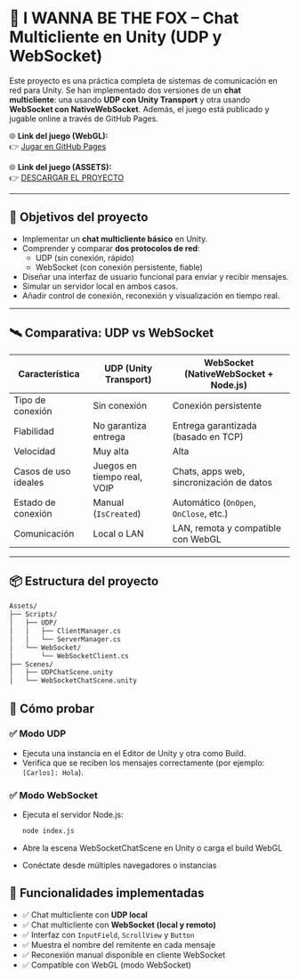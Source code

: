 # 🦊 I WANNA BE THE FOX – Chat Multicliente en Unity (UDP y WebSocket)

Este proyecto es una práctica completa de sistemas de comunicación en red para Unity. Se han implementado dos versiones de un **chat multicliente**: una usando **UDP con Unity Transport** y otra usando **WebSocket con NativeWebSocket**. Además, el juego está publicado y jugable online a través de GitHub Pages.

🌐 **Link del juego (WebGL):**  
👉 [Jugar en GitHub Pages](https://marchyxd.github.io/I_WANNA_BE_THE_FOX/)

🌐 **Link del juego (ASSETS):**  
👉 [DESCARGAR EL PROYECTO](https://marchyxd.github.io/I_WANNA_BE_THE_FOX/)

---

## 🧠 Objetivos del proyecto

- Implementar un **chat multicliente básico** en Unity.
- Comprender y comparar **dos protocolos de red**:
  - UDP (sin conexión, rápido)
  - WebSocket (con conexión persistente, fiable)
- Diseñar una interfaz de usuario funcional para enviar y recibir mensajes.
- Simular un servidor local en ambos casos.
- Añadir control de conexión, reconexión y visualización en tiempo real.

---

## 🛰️ Comparativa: UDP vs WebSocket

| Característica       | UDP (Unity Transport)       | WebSocket (NativeWebSocket + Node.js)    |
|----------------------|-----------------------------|------------------------------------------|
| Tipo de conexión     | Sin conexión                | Conexión persistente                     |
| Fiabilidad           | No garantiza entrega        | Entrega garantizada (basado en TCP)      |
| Velocidad            | Muy alta                    | Alta                                     |
| Casos de uso ideales | Juegos en tiempo real, VOIP | Chats, apps web, sincronización de datos |
| Estado de conexión   | Manual (`IsCreated`)        | Automático (`OnOpen`, `OnClose`, etc.)   |
| Comunicación         | Local o LAN                 | LAN, remota y compatible con WebGL       |

---

## 📦 Estructura del proyecto

```bash
Assets/
├── Scripts/
│   ├── UDP/
│   │   ├── ClientManager.cs
│   │   └── ServerManager.cs
│   └── WebSocket/
│       └── WebSocketClient.cs
├── Scenes/
│   ├── UDPChatScene.unity
│   └── WebSocketChatScene.unity

```

## 🧪 Cómo probar

### ✅ Modo UDP

- Ejecuta una instancia en el Editor de Unity y otra como Build.
- Verifica que se reciben los mensajes correctamente (por ejemplo: `[Carlos]: Hola`).

### ✅ Modo WebSocket

- Ejecuta el servidor Node.js:

  ```bash
  node index.js
  ```
- Abre la escena WebSocketChatScene en Unity o carga el build WebGL

- Conéctate desde múltiples navegadores o instancias

## 🧱 Funcionalidades implementadas

- ✅ Chat multicliente con **UDP local**
- ✅ Chat multicliente con **WebSocket (local y remoto)**
- ✅ Interfaz con `InputField`, `ScrollView` y `Button`
- ✅ Muestra el nombre del remitente en cada mensaje
- ✅ Reconexión manual disponible en cliente WebSocket
- ✅ Compatible con WebGL (modo WebSocket)
